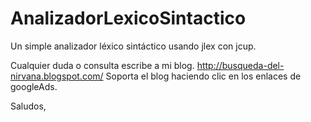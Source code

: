 # AnalizadorLexicoSintactico
Un simple analizador léxico sintáctico usando jlex con jcup.

Cualquier duda o consulta escribe a mi blog. http://busqueda-del-nirvana.blogspot.com/
Soporta el blog haciendo clic en los enlaces de googleAds. 

Saludos,